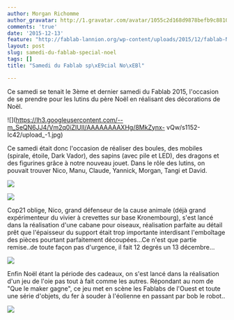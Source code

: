 ```yaml
---
author: Morgan Richomme
author_gravatar: http://1.gravatar.com/avatar/1055c2d168d9878befb9c8810eda96dc?s=96&d=mm&r=g
comments: 'true'
date: '2015-12-13'
feature: "http://fablab-lannion.org/wp-content/uploads/2015/12/fablab-No\xEBl.jpg"
layout: post
slug: samedi-du-fablab-special-noel
tags: []
title: "Samedi du Fablab sp\xE9cial No\xEBl"

---
```

Ce samedi se tenait le 3ème et dernier samedi du Fablab 2015, l'occasion de se
prendre pour les lutins du père Noël en réalisant des décorations de Noël.

![](https://lh3.googleusercontent.com/--m_SeQN6JJ4/Vm2q0iZIUlI/AAAAAAAAXHg/8MkZynx-
vQw/s1152-Ic42/upload_-1.jpg)

Ce samedi était donc l'occasion de réaliser des boules, des mobiles (spirale,
étoile, Dark Vador), des sapins (avec pile et LED), des dragons et des
figurines grâce à notre nouveau jouet. Dans le rôle des lutins, on pouvait
trouver Nico, Manu, Claude, Yannick, Morgan, Tangi et David.

![](https://pbs.twimg.com/media/CWGs60rWIAAKHtW.jpg)

![](https://pbs.twimg.com/media/CV2OrIzWoAEAqgM.jpg)

Cop21 oblige, Nico, grand défenseur de la cause animale (déjà grand
expérimenteur du vivier à crevettes sur base Kronembourg), s'est lancé dans la
réalisation d'une cabane pour oiseaux, réalisation parfaite au détail prêt que
l'épaisseur du support était trop importante interdisant l'emboîtage des
pièces pourtant parfaitement découpées…Ce n'est que partie remise..de toute
façon pas d'urgence, il fait 12 degrés un 13 décembre…

![](https://lh3.googleusercontent.com/-9GSieObxGKI/Vm2qzn4cpTI/AAAAAAAAXHY/av5iChYTgWA/s1152-Ic42/upload_-1.jpg)

Enfin Noël étant la période des cadeaux, on s'est lancé dans la réalisation
d'un jeu de l'oie pas tout à fait comme les autres. Répondant au nom de "Que
le maker gagne", ce jeu met en scène les Fablabs de l'Ouest et toute une série
d'objets, du fer à souder à l'éolienne en passant par bob le robot..

![](https://lh3.googleusercontent.com/-zaYFeOaDLHc/Vm2qyH1F1II/AAAAAAAAXHQ/sGqh3Y7a87U/s1152-Ic42/upload_-1.jpg)




